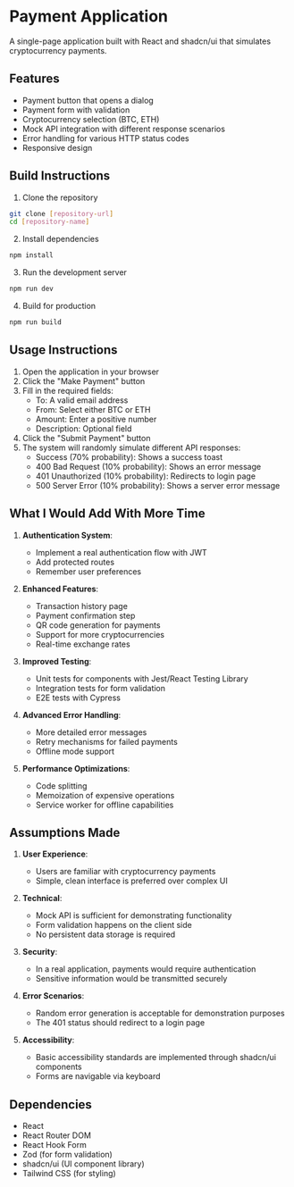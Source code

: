 
# Payment Application

A single-page application built with React and shadcn/ui that simulates cryptocurrency payments.

## Features

- Payment button that opens a dialog
- Payment form with validation
- Cryptocurrency selection (BTC, ETH)
- Mock API integration with different response scenarios
- Error handling for various HTTP status codes
- Responsive design

## Build Instructions

1. Clone the repository
```bash
git clone [repository-url]
cd [repository-name]
```

2. Install dependencies
```bash
npm install
```

3. Run the development server
```bash
npm run dev
```

4. Build for production
```bash
npm run build
```

## Usage Instructions

1. Open the application in your browser
2. Click the "Make Payment" button
3. Fill in the required fields:
   - To: A valid email address
   - From: Select either BTC or ETH
   - Amount: Enter a positive number
   - Description: Optional field
4. Click the "Submit Payment" button
5. The system will randomly simulate different API responses:
   - Success (70% probability): Shows a success toast
   - 400 Bad Request (10% probability): Shows an error message
   - 401 Unauthorized (10% probability): Redirects to login page
   - 500 Server Error (10% probability): Shows a server error message

## What I Would Add With More Time

1. **Authentication System**:
   - Implement a real authentication flow with JWT
   - Add protected routes
   - Remember user preferences

2. **Enhanced Features**:
   - Transaction history page
   - Payment confirmation step
   - QR code generation for payments
   - Support for more cryptocurrencies
   - Real-time exchange rates

3. **Improved Testing**:
   - Unit tests for components with Jest/React Testing Library
   - Integration tests for form validation
   - E2E tests with Cypress

4. **Advanced Error Handling**:
   - More detailed error messages
   - Retry mechanisms for failed payments
   - Offline mode support

5. **Performance Optimizations**:
   - Code splitting
   - Memoization of expensive operations
   - Service worker for offline capabilities

## Assumptions Made

1. **User Experience**:
   - Users are familiar with cryptocurrency payments
   - Simple, clean interface is preferred over complex UI

2. **Technical**:
   - Mock API is sufficient for demonstrating functionality
   - Form validation happens on the client side
   - No persistent data storage is required

3. **Security**:
   - In a real application, payments would require authentication
   - Sensitive information would be transmitted securely

4. **Error Scenarios**:
   - Random error generation is acceptable for demonstration purposes
   - The 401 status should redirect to a login page

5. **Accessibility**:
   - Basic accessibility standards are implemented through shadcn/ui components
   - Forms are navigable via keyboard

## Dependencies

- React
- React Router DOM
- React Hook Form
- Zod (for form validation)
- shadcn/ui (UI component library)
- Tailwind CSS (for styling)
